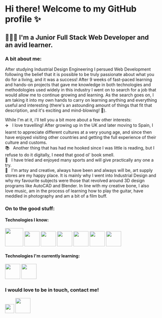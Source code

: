 # Hi there! Welcome to my GitHub profile ✨

## 👩🏻‍💻 I'm a Junior Full Stack Web Developer and an avid learner.

### A bit about me:
After studying Industrial Design Engineering I persued Web Development following the belief that it is possible to be truly passionate about what you do for a living, and it was a success! After 9 weeks of fast-paced learning and hands-on projects that gave me knowledge in both technologies and methodologies used widely in this industry I went on to search for a job that would allow me to continue growing and learning. As the search goes on, I am taking it into my own hands to carry on learning anything and everything useful and interesting (there's an astounding amount of things that fit that description, and it's exciting and mind-blowing! 🤯).

While I'm at it, i'll tell you a bit more about a few other interests: <br />
✈️ &nbsp; I love travelling! After growing up in the UK and later moving to Spain, I learnt to appreciate different cultures at a very young age, and since then have enjoyed visiting other countries and getting the full experience of their culture and customs. <br />
📚 &nbsp; Another thing that has had me hooked since I was little is reading, but I refuse to do it digitally, I need that good ol' book smell. <br />
🏀 &nbsp; I have tried and enjoyed many sports and will give practically any one a try. <br />
🎨 &nbsp; I'm artsy and creative, always have been and always will be, art supply stores are my happy place. It is mainly why I went into Industrial Design and why my favourite subjects were those that revolved around 3D design programs like AutoCAD and Blender. In line with my creative bone, I also love music, am in the process of learning how to play the guitar, have meddled in photography and am a bit of a film buff.

### On to the good stuff:
#### Technologies I know:
<img src='https://res.cloudinary.com/helping-hand-web/image/upload/v1612727480/output-onlinepngtools_w4rtb2.png' height='60' width='auto' />   <img src='https://res.cloudinary.com/helping-hand-web/image/upload/v1612723741/JavaScript-logo_yjisyt.png' height='50' width='auto' />   <img src='https://res.cloudinary.com/helping-hand-web/image/upload/v1612726416/1280px-React-icon.svg_fhay9r.png' height='50' width='auto'/>  <img src='https://res.cloudinary.com/helping-hand-web/image/upload/v1612726946/output-onlinepngtools_1_ay4jjz.png' height='50' width='auto'/>  <img src='https://res.cloudinary.com/helping-hand-web/image/upload/v1612723733/express-facebook-share_sdmnhi.png' height='50' width='auto'/>  <img src='https://res.cloudinary.com/helping-hand-web/image/upload/v1612727068/MongoDB_Logo_FullColorBlack_RGB-4td3yuxzjs_nftzmx.png' height='50' width='auto'/>  <img src='https://res.cloudinary.com/helping-hand-web/image/upload/v1612723945/Git-Icon-1788C_r3a0bu.png' height='50' width='auto'/> 

#### Technologies I'm currently learning:
<img src='https://res.cloudinary.com/helping-hand-web/image/upload/v1612724391/800px-Nextjs-logo.svg_bkpshl.png' height='50' width='auto'/>  <img src='https://res.cloudinary.com/helping-hand-web/image/upload/v1612727127/output-onlinepngtools_2_u9ddib.png' height='50' width='auto'/> 

### I would love to be in touch, contact me!
<a href='https://www.linkedin.com/in/emma-willett-vidal/'>  <img src='https://res.cloudinary.com/helping-hand-web/image/upload/v1612724954/LinkedIn_logo_initials_tjqzdd.png' width='30'/></a>  <a href='https://twitter.com/Emmawv95'><img src='https://res.cloudinary.com/helping-hand-web/image/upload/v1612725392/Twitter-Logo_hs1de1.png' width='50'/></a>

